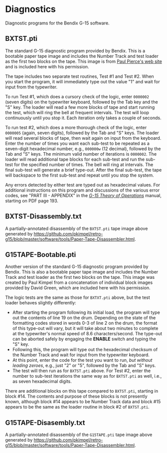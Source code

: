 # Diagnostics

Diagnostic programs for the Bendix G-15 software.

## BXTST.pti

The standard G-15 diagnostic program provided by Bendix. This is a bootable paper tape image and includes the Number Track and test loader as the first two blocks on the tape. This image is from [Paul Pierce's web site](http://www.piercefuller.com/collect/bendix/) and is included here with his permission.

The tape includes two separate test routines, Test #1 and Test #2. When you start the program, it will immediately type out the value "1" and wait for input from the typewriter.

To run Test #1, which does a cursory check of the logic, enter `0000002` (seven digits) on the typewriter keyboard, followed by the Tab key and the "S" key. The loader will read a few more blocks of tape and start running the test, which will ring the bell at frequent intervals. The test will loop continuously until you stop it. Each iteration only takes a couple of seconds.

To run test #2, which does a more thorough check of the logic, enter `0000005` (again, seven digits), followed by the Tab and "S" keys. The loader will read several blocks of tape, then wait again on input from the keyboard. Enter the number of times you want each sub-test to be repeated as a seven-digit hexadecimal number, e.g., `000000w` (12 decimal), followed by the Tab and "S" keys. The minimum valid number of iterations is `0000002`. The loader will read additional tape blocks for each sub-test and run the sub-test for the specified number of times. The bell will ring at intervals. The final sub-test will generate a brief type-out. After the final sub-test, the tape will backspace to the first sub-test and repeat until you stop the system.

Any errors detected by either test are typed out as hexadecimal values. For additional instructions on this program and discussions of the various error codes, see "PART III - APPENDIX" in the _[G-15 Theory of Operations](http://bitsavers.org/pdf/bendix/g-15/60121600_G15_Theory_Of_Operation_Nov64.pdf)_ manual, starting on PDF page 193.

## BXTST-Disassembly.txt

A partially-annotated disassembly of the `BXTST.pti` tape image above generated by https://github.com/pkimpel/retro-g15/blob/master/software/tools/Paper-Tape-Disassembler.html.

## G15TAPE-Bootable.pti

Another version of the standard G-15 diagnostic program provided by Bendix. This is also a bootable paper tape image and includes the Number Track and test loader as the first two blocks on the tape. This image was created by Paul Kimpel from a concatenation of individual block images provided by David Green, which are included here with his permission.

The logic tests are the same as those for `BXTXT.pti` above, but the test loader behaves slightly differently:

  * After starting the program following its initial load, the program will type out the contents of line 19 on the drum. Depending on the state of the formatting codes stored in words 0-3 of line 2 on the drum, the format of this type-out will vary, but it will take about two minutes to complete at the typewriter's normal speed of 8.6 characters/second. The type-out can be aborted safely by engaging the **ENABLE** switch and typing the "S" key.
  * Following this, the program will type out the hexadecimal checksum of the Number Track and wait for input from the typewriter keyboard.
  * At this point, enter the code for the test you want to run, _but without leading zeroes_, e.g., just "2" or "5", followed by the Tab and "S" keys.
  * The test will then run as for `BXTST.pti` above. For Test #2, enter the number to sub-test iterations the same way as for `BXTST.pti` as well, i.e., as seven hexadecimal digits.

There are additional blocks on this tape compared to `BXTST.pti`, starting in block #14. The contents and purpose of these blocks is not presently known, although block #14 appears to be Number Track data and block #15 appears to be the same as the loader routine in block #2 of `BXTST.pti`.

## G15TAPE-Disasembly.txt

A partially-annotated disassembly of the `G15TAPE.pti` tape image above generated by https://github.com/pkimpel/retro-g15/blob/master/software/tools/Paper-Tape-Disassembler.html.
